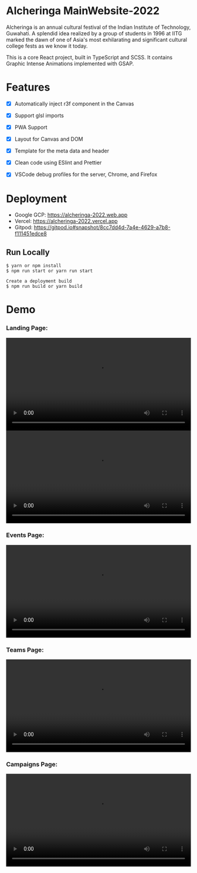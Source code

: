 # Alcheringa MainWebsite-2022
Alcheringa is an annual cultural festival of the Indian Institute of Technology, Guwahati. A splendid idea realized by a group of students in 1996 at IITG marked the dawn of one of Asia's most exhilarating and significant cultural college fests as we know it today.

This is a core React project, built in TypeScript and SCSS. It contains Graphic Intense Animations implemented with GSAP.

# Features
- [x] Automatically inject r3f component in the Canvas
- [x] Support glsl imports
- [x] PWA Support
- [x] Layout for Canvas and DOM
- [x] Template for the meta data and header
- [x] Clean code using ESlint and Prettier
- [x] VSCode debug profiles for the server, Chrome, and Firefox


# Deployment
- Google GCP: https://alcheringa-2022.web.app
- Vercel: https://alcheringa-2022.vercel.app
- Gitpod: https://gitpod.io#snapshot/8cc7dd4d-7a4e-4629-a7b8-f111451edce8
## Run Locally
```
$ yarn or npm install
$ npm run start or yarn run start

Create a deployment build
$ npm run build or yarn build
```

# Demo
### Landing Page:
<video width="100%" controls>
  <source src="./demo/Landing_Page1.mp4" type="video/mp4">
</video>
<!-- https://github.com/Shankar203/AlcherMainWebsite/assets/77261089/02e8b4b2-ce7a-4377-88c1-44cfc23b29bb -->
<video width="100%" controls>
  <source src="./demo/Landing_Page2.mp4" type="video/mp4">
</video>
<!-- https://github.com/Shankar203/AlcherMainWebsite/assets/77261089/5868ec2a-aa15-4a24-856d-c9d563fdae31 -->

### Events Page: 
<video width="100%" controls>
  <source src="./demo/Events_Page.mp4" type="video/mp4">
</video>
<!-- https://github.com/Shankar203/AlcherMainWebsite/assets/77261089/a1b5dae5-b00a-4833-a02f-cb5a24c0bcee -->

### Teams Page: 
<video width="100%" controls>
  <source src="./demo/Teams_page.mp4" type="video/mp4">
</video>
<!-- https://github.com/Shankar203/AlcherMainWebsite/assets/77261089/f873a80d-d36e-446c-8b93-e0d154ef7aad -->

### Campaigns Page: 
<video width="100%" controls>
  <source src="./demo/Campaigns.mp4" type="video/mp4">
</video>
<!-- https://github.com/Shankar203/AlcherMainWebsite/assets/77261089/87b61e50-c93c-4561-9f7b-03a585818bf9 -->

